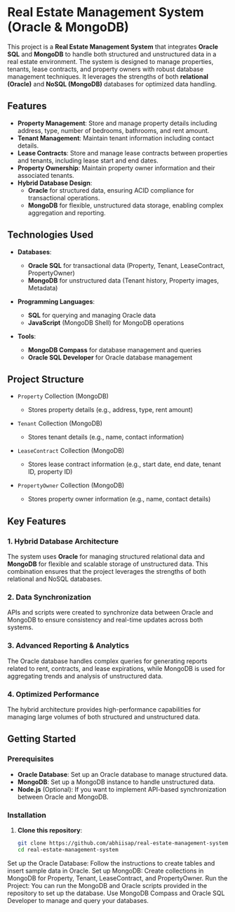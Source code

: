 # Real Estate Management System (Oracle & MongoDB)

This project is a **Real Estate Management System** that integrates **Oracle SQL** and **MongoDB** to handle both structured and unstructured data in a real estate environment. The system is designed to manage properties, tenants, lease contracts, and property owners with robust database management techniques. It leverages the strengths of both **relational (Oracle)** and **NoSQL (MongoDB)** databases for optimized data handling.

## Features

- **Property Management**: Store and manage property details including address, type, number of bedrooms, bathrooms, and rent amount.
- **Tenant Management**: Maintain tenant information including contact details.
- **Lease Contracts**: Store and manage lease contracts between properties and tenants, including lease start and end dates.
- **Property Ownership**: Maintain property owner information and their associated tenants.
- **Hybrid Database Design**:
  - **Oracle** for structured data, ensuring ACID compliance for transactional operations.
  - **MongoDB** for flexible, unstructured data storage, enabling complex aggregation and reporting.

## Technologies Used

- **Databases**:
  - **Oracle SQL** for transactional data (Property, Tenant, LeaseContract, PropertyOwner)
  - **MongoDB** for unstructured data (Tenant history, Property images, Metadata)
  
- **Programming Languages**:
  - **SQL** for querying and managing Oracle data
  - **JavaScript** (MongoDB Shell) for MongoDB operations

- **Tools**:
  - **MongoDB Compass** for database management and queries
  - **Oracle SQL Developer** for Oracle database management

## Project Structure

- `Property` Collection (MongoDB)
  - Stores property details (e.g., address, type, rent amount)
  
- `Tenant` Collection (MongoDB)
  - Stores tenant details (e.g., name, contact information)
  
- `LeaseContract` Collection (MongoDB)
  - Stores lease contract information (e.g., start date, end date, tenant ID, property ID)
  
- `PropertyOwner` Collection (MongoDB)
  - Stores property owner information (e.g., name, contact details)

## Key Features

### 1. **Hybrid Database Architecture**
The system uses **Oracle** for managing structured relational data and **MongoDB** for flexible and scalable storage of unstructured data. This combination ensures that the project leverages the strengths of both relational and NoSQL databases.

### 2. **Data Synchronization**
APIs and scripts were created to synchronize data between Oracle and MongoDB to ensure consistency and real-time updates across both systems.

### 3. **Advanced Reporting & Analytics**
The Oracle database handles complex queries for generating reports related to rent, contracts, and lease expirations, while MongoDB is used for aggregating trends and analysis of unstructured data.

### 4. **Optimized Performance**
The hybrid architecture provides high-performance capabilities for managing large volumes of both structured and unstructured data.

## Getting Started

### Prerequisites

- **Oracle Database**: Set up an Oracle database to manage structured data.
- **MongoDB**: Set up a MongoDB instance to handle unstructured data.
- **Node.js** (Optional): If you want to implement API-based synchronization between Oracle and MongoDB.

### Installation

1. **Clone this repository**:

   ```bash
   git clone https://github.com/abhiisap/real-estate-management-system.git
   cd real-estate-management-system
Set up the Oracle Database:
Follow the instructions to create tables and insert sample data in Oracle.
Set up MongoDB:
Create collections in MongoDB for Property, Tenant, LeaseContract, and PropertyOwner.
Run the Project:
You can run the MongoDB and Oracle scripts provided in the repository to set up the database.
Use MongoDB Compass and Oracle SQL Developer to manage and query your databases.
